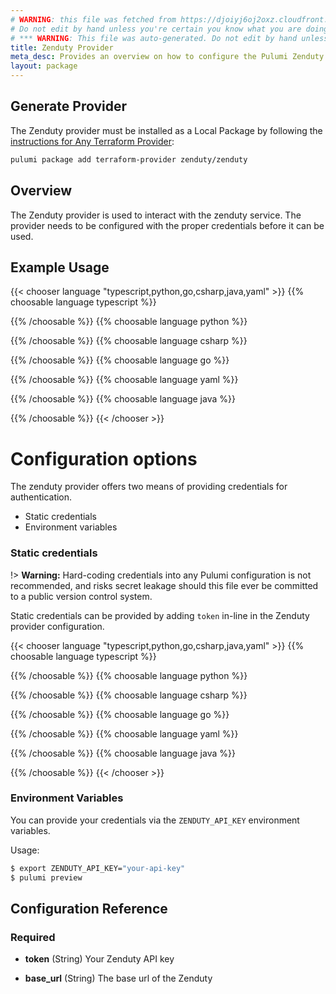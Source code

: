 ```yaml
---
# WARNING: this file was fetched from https://djoiyj6oj2oxz.cloudfront.net/docs/registry.opentofu.org/zenduty/zenduty/0.2.6/index.md
# Do not edit by hand unless you're certain you know what you are doing!
# *** WARNING: This file was auto-generated. Do not edit by hand unless you're certain you know what you are doing! ***
title: Zenduty Provider
meta_desc: Provides an overview on how to configure the Pulumi Zenduty provider.
layout: package
---
```


## Generate Provider

The Zenduty provider must be installed as a Local Package by following the [instructions for Any Terraform Provider](https://www.pulumi.com/registry/packages/terraform-provider/):

```bash
pulumi package add terraform-provider zenduty/zenduty
```
## Overview

The Zenduty provider is used to interact with the zenduty service. The provider needs to be configured with the proper credentials before it can be used.
## Example Usage

{{< chooser language "typescript,python,go,csharp,java,yaml" >}}
{{% choosable language typescript %}}

{{% /choosable %}}
{{% choosable language python %}}

{{% /choosable %}}
{{% choosable language csharp %}}

{{% /choosable %}}
{{% choosable language go %}}

{{% /choosable %}}
{{% choosable language yaml %}}

{{% /choosable %}}
{{% choosable language java %}}

{{% /choosable %}}
{{< /chooser >}}
# Configuration options

The zenduty provider offers two means of providing credentials for authentication.

- Static credentials
- Environment variables
### Static credentials

!> **Warning:** Hard-coding credentials into any Pulumi configuration is not
recommended, and risks secret leakage should this file ever be committed to a
public version control system.

Static credentials can be provided by adding `token` in-line in the Zenduty provider configuration.

{{< chooser language "typescript,python,go,csharp,java,yaml" >}}
{{% choosable language typescript %}}

{{% /choosable %}}
{{% choosable language python %}}

{{% /choosable %}}
{{% choosable language csharp %}}

{{% /choosable %}}
{{% choosable language go %}}

{{% /choosable %}}
{{% choosable language yaml %}}

{{% /choosable %}}
{{% choosable language java %}}

{{% /choosable %}}
{{< /chooser >}}
### Environment Variables

You can provide your credentials via the `ZENDUTY_API_KEY` environment variables.

Usage:

```sh
$ export ZENDUTY_API_KEY="your-api-key"
$ pulumi preview
```
## Configuration Reference
### Required

- **token** (String) Your Zenduty API key

- **base_url** (String) The base url of the Zenduty